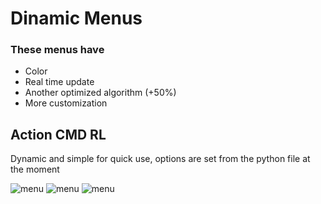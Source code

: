 # Dinamic Menus

### These menus have

* Color
* Real time update
* Another optimized algorithm (+50%)
* More customization

## Action CMD RL
Dynamic and simple for quick use, options are set from the python file at the moment

![menu](https://media.discordapp.net/attachments/876641033004408863/954043510519107675/unknown.png)
![menu](https://media.discordapp.net/attachments/876641033004408863/954043570086629376/unknown.png)
![menu](https://media.discordapp.net/attachments/876641033004408863/954044067325554688/unknown.png)
